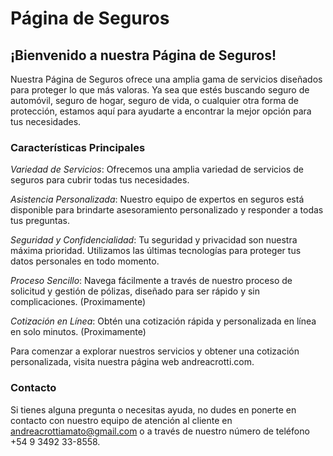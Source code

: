 # Página de Seguros

## ¡Bienvenido a nuestra Página de Seguros!

Nuestra Página de Seguros ofrece una amplia gama de servicios diseñados para proteger lo que más valoras. Ya sea que estés buscando seguro de automóvil, seguro de hogar, seguro de vida, o cualquier otra forma de protección, estamos aquí para ayudarte a encontrar la mejor opción para tus necesidades.

### Características Principales
_Variedad de Servicios_: Ofrecemos una amplia variedad de servicios de seguros para cubrir todas tus necesidades.

_Asistencia Personalizada_: Nuestro equipo de expertos en seguros está disponible para brindarte asesoramiento personalizado y responder a todas tus preguntas.

_Seguridad y Confidencialidad_: Tu seguridad y privacidad son nuestra máxima prioridad. Utilizamos las últimas tecnologías para proteger tus datos personales en todo momento.

_Proceso Sencillo_: Navega fácilmente a través de nuestro proceso de solicitud y gestión de pólizas, diseñado para ser rápido y sin complicaciones. (Proximamente)

_Cotización en Línea_: Obtén una cotización rápida y personalizada en línea en solo minutos. (Proximamente)

Para comenzar a explorar nuestros servicios y obtener una cotización personalizada, visita nuestra página web andreacrotti.com.

### Contacto
Si tienes alguna pregunta o necesitas ayuda, no dudes en ponerte en contacto con nuestro equipo de atención al cliente en andreacrottiamato@gmail.com o a través de nuestro número de teléfono +54 9 3492 33-8558.
